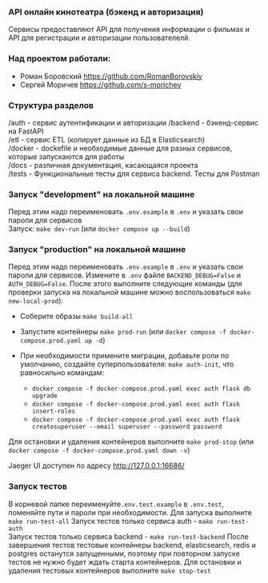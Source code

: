 ### API онлайн кинотеатра (бэкенд и авторизация)

Сервисы предоставляют API для получения информации о фильмах и API для
регистрации и авторизации пользователелй.

### Над проектом работали:  
* Роман Боровский https://github.com/RomanBorovskiy
* Сергей Моричев https://github.com/s-morichev

### Структура разделов
/auth - сервис аутентификации и авторизации
/backend - бэкенд-сервис на FastAPI  
/etl - сервис ETL (копирует данные из БД в Elasticsearch)  
/docker - dockefile и необходимые данные для разных сервисов, которые запускаются для работы  
/docs - различная документация, касающаяся проекта  
/tests - Функциональные тесты для сервиса backend. Тесты для Postman  

### Запуск "development" на локальной машине
Перед этим надо переименовать `.env.example` в `.env` и указать свои пароли для сервисов  
Запуск: `make dev-run` (или `docker compose up --build`)

### Запуск "production" на локальной машине
Перед этим надо переименовать `.env.example` в `.env` и указать свои пароли для сервисов.
Измените в `.env` файле `BACKEND_DEBUG=False` и `AUTH_DEBUG=False`. После этого выполните
следующие команды (для проверки запуска на локальной машине можно воспользоваться `make new-local-prod`):
- Соберите образы `make build-all`
- Запустите контейнеры `make prod-run` (или `docker compose -f docker-compose.prod.yaml up -d`)

- При необходимости примените миграции, добавьте роли по умолчанию, создайте суперпользователя:
  `make auth-init`, что равносильно командам:
  - `docker compose -f docker-compose.prod.yaml exec auth flask db upgrade`
  - `docker compose -f docker-compose.prod.yaml exec auth flask insert-roles`
  - `docker compose -f docker-compose.prod.yaml exec auth flask createsuperuser --email superuser --password password`

Для оcтановки и удаления контейнеров выполните `make prod-stop` (или `docker compose -f docker-compose.prod.yaml down -v`)

Jaeger UI доступен по адресу http://127.0.0.1:16686/


### Запуск тестов
В корневой папке переименуйте`.env.test.example` в `.env.test`, поменяйте пути и пароли при
необходимости. Для запуска выполните `make run-test-all`
Запуск тестов только сервиса auth - `make run-test-auth`  
Запуск тестов только сервиса backend - `make run-test-backend`
После завершения тестов тестовые контейнеры backend, elasticsearch, redis и postgres
останутся запущенными, поэтому при повторном запуске тестов не нужно будет ждать старта
контейнеров. Для остановки и удаления тестовых контейнеров выполните `make stop-test`
